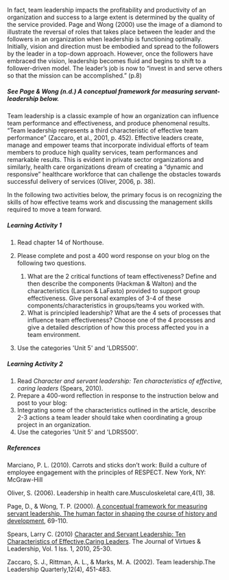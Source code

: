 In fact, team leadership impacts the profitability and productivity of an organization and success to a large extent is determined by the quality of the service provided. Page and Wong \(2000\) use the image of a diamond to illustrate the reversal of roles that takes place between the leader and the followers in an organization when leadership is functioning optimally. Initially, vision and direction must be embodied and spread to the followers by the leader in a top-down approach. However, once the followers have embraced the vision, leadership becomes fluid and begins to shift to a follower-driven model. The leader’s job is now to “invest in and serve others so that the mission can be accomplished.” \(p.8\)

##### See **Page & Wong \(n.d.\) A conceptual framework for measuring servant-leadership below.**

Team leadership is a classic example of how an organization can influence team performance and effectiveness, and produce phenomenal results. “Team leadership represents a third characteristic of effective team performance” \(Zaccaro, et al., 2001, p. 452\). Effective leaders create, manage and empower teams that incorporate individual efforts of team members to produce high quality services, team performances and remarkable results. This is evident in private sector organizations and similarly, health care organizations dream of creating a “dynamic and responsive” healthcare workforce that can challenge the obstacles towards successful delivery of services \(Oliver, 2006, p. 38\).

In the following two activities below, the primary focus is on recognizing the skills of how effective teams work and discussing the management skills required to move a team forward.

##### **Learning Activity 1**

1. Read chapter 14 of Northouse.

2. Please complete and post a 400 word response on your blog on the following two questions.

   1. What are the 2 critical functions of team effectiveness? Define and then describe the components \(Hackman 
      & Walton\) and the characteristics \(Larson & LaFasto\) provided to support group effectiveness. Give personal examples of 3-4 of these components/characteristics in groups/teams you worked with.
   2. What is principled leadership? What are the 4 sets of processes that influence team effectiveness? Choose one of the 4 processes and give a detailed description of how this process affected you in a team environment.

3. Use the categories 'Unit 5' and 'LDRS500'.

##### **Learning Activity 2**

1. Read _Character and servant leadership: Ten characteristics of effective, caring leaders_ \(Spears, 2010\). 
2. Prepare a 400-word reflection in response to the instruction below and post to your blog:
3. Integrating some of the characteristics outlined in the article, describe 2-3 actions a team leader should take when coordinating a group project in an organization.
4. Use the categories 'Unit 5' and 'LDRS500'.

##### References

Marciano, P. L. \(2010\). Carrots and sticks don’t work: Build a culture of employee engagement with the principles of RESPECT. New York, NY: McGraw-Hill

Oliver, S. \(2006\). Leadership in health care.Musculoskeletal care,4\(1\), 38.

Page, D., & Wong, T. P. \(2000\). [A conceptual framework for measuring servant leadership. The human factor in shaping the course of history and development](http://www.drpaulwong.com/wp-content/uploads/2013/09/Conceptual-Framework.pdf), 69-110.

Spears, Larry C. \(2010\) [Character and Servant Leadership: Ten Characteristics of Effective,Caring Leaders](https://www.regent.edu/acad/global/publications/jvl/vol1_iss1/Spears_Final.pdf). The Journal of Virtues & Leadership, Vol. 1 Iss. 1, 2010, 25-30.

Zaccaro, S. J., Rittman, A. L., & Marks, M. A. \(2002\). Team leadership.The Leadership Quarterly,12\(4\), 451-483.

